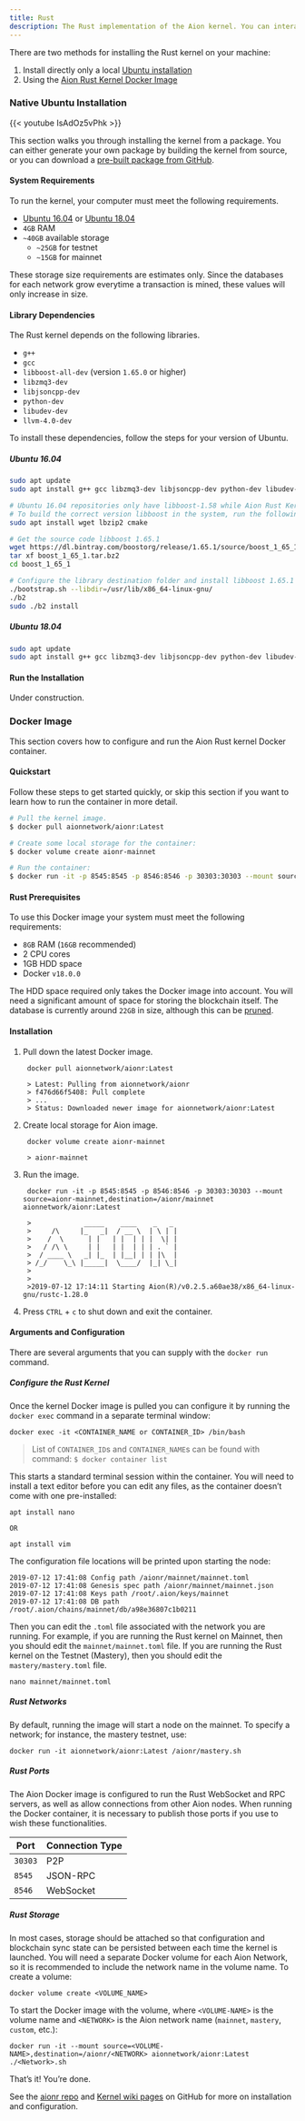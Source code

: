 ```yaml
---
title: Rust
description: The Rust implementation of the Aion kernel. You can interact with this kernel directly through the JSON RPC layer. Further documentation regarding the kernel can be found on the Aion Rust Kernel GitHub repository at https://github.com/aionnetwork/aionr
---
```


There are two methods for installing the Rust kernel on your machine:

1. Install directly only a local [Ubuntu installation](#ubuntu-installation)
2. Using the [Aion Rust Kernel Docker Image](#docker-image)

### Native Ubuntu Installation

{{< youtube IsAdOz5vPhk >}}

This section walks you through installing the kernel from a package. You can either generate your own package by building the kernel from source, or you can download a [pre-built package from GitHub](https://github.com/aionnetwork/aionr/releases).

#### System Requirements

To run the kernel, your computer must meet the following requirements.

- [Ubuntu 16.04](http://releases.ubuntu.com/16.04/) or [Ubuntu 18.04](http://releases.ubuntu.com/18.04/)
- `4GB` RAM
- `~40GB` available storage
    - `~25GB` for testnet
    - `~15GB` for mainnet

These storage size requirements are estimates only. Since the databases for each network grow everytime a transaction is mined, these values will only increase in size.

#### Library Dependencies

The Rust kernel depends on the following libraries.

- `g++`
- `gcc`
- `libboost-all-dev` (version `1.65.0` or higher)
- `libzmq3-dev`
- `libjsoncpp-dev`
- `python-dev`
- `libudev-dev`
- `llvm-4.0-dev`

To install these dependencies, follow the steps for your version of Ubuntu.

##### Ubuntu 16.04

```bash
sudo apt update
sudo apt install g++ gcc libzmq3-dev libjsoncpp-dev python-dev libudev-dev llvm-4.0-dev -y

# Ubuntu 16.04 repositories only have libboost-1.58 while Aion Rust Kernel requires libboost-1.65.0.
# To build the correct version libboost in the system, run the following command:
sudo apt install wget lbzip2 cmake

# Get the source code libboost 1.65.1
wget https://dl.bintray.com/boostorg/release/1.65.1/source/boost_1_65_1.tar.bz2
tar xf boost_1_65_1.tar.bz2
cd boost_1_65_1

# Configure the library destination folder and install libboost 1.65.1
./bootstrap.sh --libdir=/usr/lib/x86_64-linux-gnu/
./b2
sudo ./b2 install
```

##### Ubuntu 18.04

```bash
sudo apt update
sudo apt install g++ gcc libzmq3-dev libjsoncpp-dev python-dev libudev-dev libboost-all-dev llvm-4.0-dev
```

#### Run the Installation

Under construction.

### Docker Image

This section covers how to configure and run the Aion Rust kernel Docker container.

#### Quickstart

Follow these steps to get started quickly, or skip this section if you want to learn how to run the container in more detail.

```bash
# Pull the kernel image.
$ docker pull aionnetwork/aionr:Latest

# Create some local storage for the container:
$ docker volume create aionr-mainnet

# Run the container:
$ docker run -it -p 8545:8545 -p 8546:8546 -p 30303:30303 --mount source=aionr-mainnet,destination=/aionr/mainnet aionnetwork/aionr:Latest
```

#### Rust Prerequisites

To use this Docker image your system must meet the following requirements:

- `8GB` RAM (`16GB` recommended)
- 2 CPU cores
- 1GB HDD space
- Docker `v18.0.0`

The HDD space required only takes the Docker image into account. You will need a significant amount of space for storing the blockchain itself. The database is currently around `22GB` in size, although this can be [pruned](https://docs.aion.network/docs/database#section-state-database-pruning).

#### Installation

1. Pull down the latest Docker image.

        docker pull aionnetwork/aionr:Latest
        
        > Latest: Pulling from aionnetwork/aionr
        > f476d66f5408: Pull complete
        > ...
        > Status: Downloaded newer image for aionnetwork/aionr:Latest

2. Create local storage for Aion image.

        docker volume create aionr-mainnet

        > aionr-mainnet

3. Run the image.

        docker run -it -p 8545:8545 -p 8546:8546 -p 30303:30303 --mount source=aionr-mainnet,destination=/aionr/mainnet aionnetwork/aionr:Latest

        >             _____    ____    _   _
        >     /\     |_   _|  / __ \  | \ | |
        >    /  \      | |   | |  | | |  \| |
        >   / /\ \     | |   | |  | | | . ` |
        >  / ____ \   _| |_  | |__| | | |\  |
        > /_/    \_\ |_____|  \____/  |_| \_|
        >
        >
        >2019-07-12 17:14:11 Starting Aion(R)/v0.2.5.a60ae38/x86_64-linux-gnu/rustc-1.28.0

4. Press `CTRL` + `c` to shut down and exit the container.

#### Arguments and Configuration

There are several arguments that you can supply with the `docker run` command.

##### Configure the Rust Kernel

Once the kernel Docker image is pulled you can configure it by running the `docker exec` command in a separate terminal window:

    docker exec -it <CONTAINER_NAME or CONTAINER_ID> /bin/bash

>List of `CONTAINER_ID`s and `CONTAINER_NAME`s can be found with command: `$ docker container list`

This starts a standard terminal session within the container. You will need to install a text editor before you can edit any files, as the container doesn’t come with one pre-installed:

    apt install nano

    OR

    apt install vim

The configuration file locations will be printed upon starting the node:

    2019-07-12 17:41:08 Config path /aionr/mainnet/mainnet.toml
    2019-07-12 17:41:08 Genesis spec path /aionr/mainnet/mainnet.json
    2019-07-12 17:41:08 Keys path /root/.aion/keys/mainnet
    2019-07-12 17:41:08 DB path /root/.aion/chains/mainnet/db/a98e36807c1b0211

Then you can edit the `.toml` file associated with the network you are running. For example, if you are running the Rust kernel on Mainnet, then you should edit the `mainnet/mainnet.toml` file. If you are running the Rust kernel on the Testnet (Mastery), then you should edit the `mastery/mastery.toml` file.

    nano mainnet/mainnet.toml

##### Rust Networks

By default, running the image will start a node on the mainnet. To specify a network; for instance, the mastery testnet, use:

    docker run -it aionnetwork/aionr:Latest /aionr/mastery.sh

##### Rust Ports

The Aion Docker image is configured to run the Rust WebSocket and RPC servers, as well as allow connections from other Aion nodes. When running the Docker container, it is necessary to publish those ports if you use to wish these functionalities.

|Port|Connection Type|
|-|-|
|`30303`|P2P|
|`8545`|JSON-RPC|
|`8546`|WebSocket|

##### Rust Storage

In most cases, storage should be attached so that configuration and blockchain sync state can be persisted between each time the kernel is launched. You will need a separate Docker volume for each Aion Network, so it is recommended to include the network name in the volume name. To create a volume:

    docker volume create <VOLUME_NAME>

To start the Docker image with the volume, where `<VOLUME-NAME>` is the volume name and `<NETWORK>` is the Aion network name (`mainnet`, `mastery`, `custom`, etc.):

    docker run -it --mount source=<VOLUME-NAME>,destination=/aionr/<NETWORK> aionnetwork/aionr:Latest ./<Network>.sh

That’s it! You’re done.

See the  [aionr repo](https://github.com/aionnetwork/aionr) and [Kernel wiki pages](https://github.com/aionnetwork/aionr/wiki/) on GitHub for more on installation and configuration.
